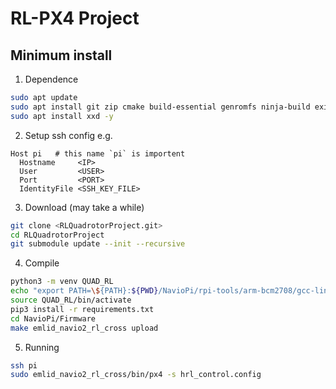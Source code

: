 # RL-PX4 Project

## Minimum install
1. Dependence
```bash
sudo apt update 
sudo apt install git zip cmake build-essential genromfs ninja-build exiftool astyle -y
sudo apt install xxd -y
```

2. Setup ssh config
e.g.
```hash
Host pi   # this name `pi` is importent
  Hostname     <IP>
  User         <USER>
  Port         <PORT>
  IdentityFile <SSH_KEY_FILE>
```


3. Download (may take a while)
```bash
git clone <RLQuadrotorProject.git>
cd RLQuadrotorProject
git submodule update --init --recursive
```


4. Compile
```bash
python3 -m venv QUAD_RL
echo "export PATH=\${PATH}:${PWD}/NavioPi/rpi-tools/arm-bcm2708/gcc-linaro-arm-linux-gnueabihf-raspbian-x64/bin" >> QUAD_RL/bin/activate
source QUAD_RL/bin/activate
pip3 install -r requirements.txt
cd NavioPi/Firmware
make emlid_navio2_rl_cross upload
```


5. Running
```bash
ssh pi
sudo emlid_navio2_rl_cross/bin/px4 -s hrl_control.config
```
